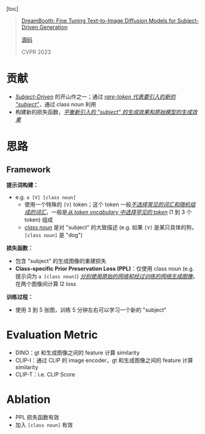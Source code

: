 [toc]

>[DreamBooth: Fine Tuning Text-to-Image Diffusion Models for Subject-Driven Generation](https://arxiv.org/abs/2208.12242)
>
>[源码](https://github.com/google/dreambooth)
>
>CVPR 2023

# 贡献

- <u>*Subject-Driven*</u> 的开山作之一；通过 <u>*rare-token 代表要引入的新的 "subject"*</u>，通过 class noun 利用
- 构建新的损失函数，<u>*平衡新引入的 "subject" 的生成效果和原始模型的生成效果*</u>





# 思路

## Framework

**提示词构建：**

- e.g. `a [V] [class noun]`
  - 使用一个特殊的 `[V]` token；这个 token 一般<u>*不选择常见的词汇和随机组成的词汇*</u>，一般是<u>*从 token vocabulary 中选择罕见的 token*</u> (1 到 3 个 token) 组成
  - <u>*class noun*</u> 是对 "subject" 的大致描述 (e.g. 如果 `[V]` 是某只具体的狗，`[class noun]` 是 "dog")

**损失函数：**

- 包含 "subject" 的生成图像的重建损失
- **Class-specific Prior Preservation Loss (PPL)**：仅使用 class noun (e.g. 提示词为 `a [class noun]`) <u>*分别使用原始的网络和经过训练的网络生成图像*</u>，在两个图像间计算 l2 loss

**训练过程：**

- 使用 3 到 5 张图，训练 5 分钟左右可以学习一个新的 "subject"





# Evaluation Metric

- DINO：gt 和生成图像之间的 feature 计算 similarity
- CLIP-I：通过 CLIP 的 image encoder，gt 和生成图像之间的 feature 计算 similarity
- CLIP-T：i.e. CLIP Score





# Ablation

- PPL 损失函数有效
- 加入 `[class noun]` 有效